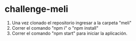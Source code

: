 # challenge-meli

1. Una vez clonado el repositorio ingresar a la carpeta "meli" 
2. Correr el comando "npm i" o "npm install"
3. Correr el comando "npm start" para iniciar la aplicación.
